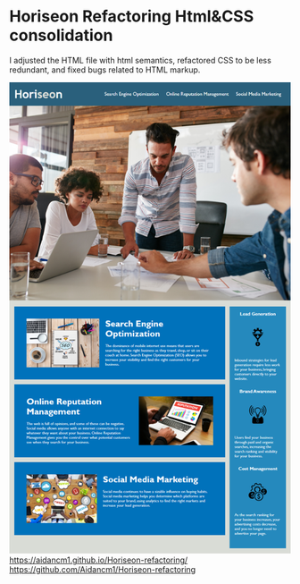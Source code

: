 # Horiseon Refactoring Html&CSS consolidation

 I adjusted the HTML file with html semantics, refactored CSS to be less redundant, and fixed bugs related to HTML markup.

 ![](./assets/01-html-css-git-homework-demo.png)
 <https://aidancm1.github.io/Horiseon-refactoring/>
 <https://github.com/Aidancm1/Horiseon-refactoring>